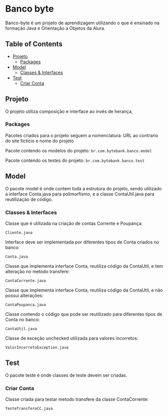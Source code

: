 # Banco byte

Banco-byte é um projeto de aprendizagem utilizando o que é 
ensinado na formação Java e Orientação a Objetos da Alura.

## Table of Contents

- [Projeto](#projeto)
  + [Packages](#packages)
- [Model](#model)
  + [Classes & Interfaces](#classes--interfaces)
- [Test](#test)
  + [Criar Conta](#criar-conta)

  
## Projeto

O projeto utiliza composição e interface ao invés de herança,
  
### Packages
  
Pacotes criados para o projeto seguem a nomenclatura:
URL ao contrario do site fictício e nome do projeto
  
Pacote contendo os modelos do projeto:
```br.com.bytebank.banco.model```

Pacote contendo os testes do projeto:
```br.com.bytebank.banco.test```

## Model

O pacote model é onde contem toda a estrutura do projeto, sendo
utilizado a interface Conta.java para polimorfismo, e a classe 
ContaUtil.java para reutilização de código.

### Classes & Interfaces

Classe que é utilizada na criação de contas Corrente e Poupança:

```Cliente.java```

Interface deve ser implementada por diferentes tipos de Conta
criados no banco:

```Conta.java```

Classe que implementa interface Conta, reutiliza código da
ContaUtil, e tem alteração no metodo transfere:

```ContaCorrente.java```

Classe que implementa interface Conta, reutiliza código da
ContaUtil, e não possui alterações:

```ContaPoupanca.java```

Classe contendo o código que pode ser reutilizado para diferentes
tipos de Conta no banco:

```ContaUtil.java```

Classe de exceção unchecked utilizada para valores incorretos:

```ValorIncorretoException.java```

## Test

O pacote teste é onde classes de teste devem ser criadas.

### Criar Conta

Classe criada para testar metodo transfere da classe ContaCorrente:

```TesteTransfereCC.java```


  
  